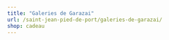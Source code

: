 ```yaml
---
title: "Galeries de Garazai"
url: /saint-jean-pied-de-port/galeries-de-garazai/
shop: cadeau
---
```

